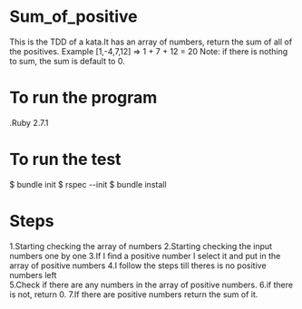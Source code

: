 # Sum_of_positive
This is the TDD of a kata.It has an array of numbers, return the sum of all of the positives.
Example [1,-4,7,12] => 1 + 7 + 12 = 20
Note: if there is nothing to sum, the sum is default to 0.

# To run the program
.Ruby 2.7.1

# To run the test
$ bundle init
$ rspec --init
$ bundle install


# Steps

1.Starting  checking the array of numbers
2.Starting  checking the input numbers one by one
3.If I find a positive number  I select it and put in the array  of  positive numbers
4.I follow the steps till theres is no positive numbers left  
5.Check if there are any numbers in the array of positive numbers.
6.if there is not, return 0.
7.If there are positive numbers return the sum of it.
